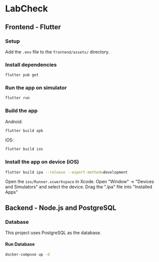 # LabCheck

## Frontend - Flutter

### Setup

Add the `.env` file to the `frontend/assets/` directory.

### Install dependencies

```bash
flutter pub get
```

### Run the app on simulator

```bash
flutter run
```

### Build the app

Android:
```bash
flutter build apk
```

iOS:
```bash
flutter build ios
```

### Install the app on device (iOS)

```bash
flutter build ipa --release --export-method=development
```

Open the `ios/Runner.xcworkspace` in Xcode. Open "Window" -> "Devices and Simulators" and select the device. Drag the ".ipa" file into "Installed Apps"

## Backend - Node.js and PostgreSQL

### Database
This project uses PostgreSQL as the database.

#### Run Database

```bash
docker-compose up -d
```

